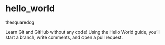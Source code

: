 # hello_world
thesquaredog

Learn Git and GitHub without any code!
Using the Hello World guide, you’ll start a branch, write comments, and open a pull request.


